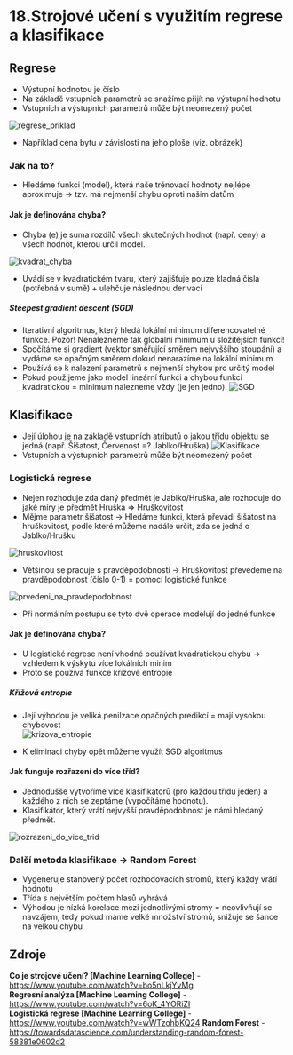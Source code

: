  # 18.Strojové učení s využitím regrese a klasifikace
 
 ## Regrese
 - Výstupní hodnotou je číslo
 - Na základě vstupních parametrů se snažíme přijít na výstupní hodnotu
 - Vstupních a výstupních parametrů může být neomezený počet

 ![regrese_priklad](https://user-images.githubusercontent.com/84131825/233842971-75e45f16-6e00-44a0-8794-69e80c3aa693.png)
- Například cena bytu v závislosti na jeho ploše (viz. obrázek)

### Jak na to?
 - Hledáme funkci (model), která naše trénovací hodnoty nejlépe aproximuje -> tzv. má nejmenší chybu oproti našim datům


#### Jak je definována chyba?
  - Chyba (e) je suma rozdílů všech skutečných hodnot (např. ceny) a všech hodnot, kterou určil model.
  
  ![kvadrat_chyba](https://user-images.githubusercontent.com/84131825/233839991-61f266f1-35ab-4b42-bdcb-35fd08b81375.png)

  - Uvádí se v kvadratickém tvaru, který zajišťuje pouze kladná čísla (potřebná v sumě) + ulehčuje následnou derivaci

##### Steepest gradient descent (SGD)
  - Iterativní algoritmus, který hledá lokální minimum diferencovatelné funkce. Pozor! Nenalezneme tak globální minimum u složitějších funkcí!
  - Spočítáme si gradient (vektor směřující směrem nejvyššího stoupání) a vydáme se opačným směrem dokud nenarazíme na lokální minimum
  - Používá se k nalezení parametrů s nejmenší chybou pro určitý model
  - Pokud použijeme jako model lineární funkci a chybou funkci kvadratickou = minimum nalezneme vždy (je jen jedno).
 ![SGD](https://user-images.githubusercontent.com/84131825/233843341-b59d40e4-056f-4c82-8aa3-93d2fd314add.png)
 
 
 ## Klasifikace
 - Její úlohou je na základě vstupních atributů o jakou třídu objektu se jedná (např. Šišatost, Červenost =? Jablko/Hruška)
  ![Klasifikace](https://user-images.githubusercontent.com/84131825/233839197-39a0bf3f-bdd6-483a-a8c0-7c3e1d902866.png)
 - Vstupních a výstupních parametrů může být neomezený počet

### Logistická regrese
  - Nejen rozhoduje zda daný předmět je Jablko/Hruška, ale rozhoduje do jaké míry je předmět Hruška => Hruškovitost
  - Mějme parametr šišatost -> Hledáme funkci, která převádí šišatost na hruškovitost, podle které můžeme nadále určit, zda se jedná o Jablko/Hrušku

![hruskovitost](https://user-images.githubusercontent.com/84131825/233844263-f0a6ad37-0145-4943-a247-a779824122df.png)

  - Většinou se pracuje s pravděpodobností -> Hruškovitost převedeme na pravděpodobnost (číslo 0-1) = pomocí logistické funkce

![prvedeni_na_pravdepodobnost](https://user-images.githubusercontent.com/84131825/233844650-478dd01a-b4b8-489e-b0d3-e45ccf6ca156.png)

  - Při normálním postupu se tyto dvě operace modelují do jedné funkce

#### Jak je definována chyba?
- U logistické regrese není vhodné používat kvadratickou chybu -> vzhledem k výskytu více lokálních minim
- Proto se používá funkce křížové entropie 
##### Křížová entropie
- Její výhodou je veliká penilzace opačných predikcí = mají vysokou chybovost <br>
![krizova_entropie](https://user-images.githubusercontent.com/84131825/233845938-2c2b5082-f184-413e-9ef7-ffa1974a751b.png)

- K eliminaci chyby opět můžeme využít SGD algoritmus

#### Jak funguje rozřazení do více tříd?
- Jednodušše vytvoříme více klasifikátorů (pro každou třídu jeden) a každého z nich se zeptáme (vypočítáme hodnotu). 
- Klasifikátor, který vrátí nejvyšší pravděpodobnost je námi hledaný předmět.

![rozrazeni_do_vice_trid](https://user-images.githubusercontent.com/84131825/233846346-f4f7e858-25fe-4148-9eb2-e1660b7ca6d3.png)

### Další metoda klasifikace -> Random Forest
- Vygeneruje stanovený počet rozhodovacích stromů, který každý vrátí hodnotu
- Třída s největším počtem hlasů vyhrává 
- Výhodou je nízká korelace mezi jednotlivými stromy = neovlivňují se navzájem, tedy pokud máme velké množství stromů, snižuje se šance na velkou chybu

## Zdroje 
**Co je strojové učení? [Machine Learning College]** - https://www.youtube.com/watch?v=bo5nLkjYvMg <br>
**Regresní analýza [Machine Learning College]** - https://www.youtube.com/watch?v=6oK_4YORiZI <br>
**Logistická regrese [Machine Learning College]** - https://www.youtube.com/watch?v=wWTzohbKQ24
**Random Forest** - https://towardsdatascience.com/understanding-random-forest-58381e0602d2
